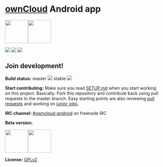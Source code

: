 # [ownCloud](https://owncloud.org) Android app

<a href="https://play.google.com/store/apps/details?id=com.owncloud.android"><img src="https://play.google.com/intl/en_us/badges/images/generic/en_badge_web_generic.png" height="75"></a><a href="https://f-droid.org/packages/com.owncloud.android/"><img src="https://f-droid.org/badge/get-it-on.png" height="75"></a>

[![](https://lh3.googleusercontent.com/dJv5wNQ-_pm8QR25lbcwrSAJ_8TPDlk4z9B5CADN40A9KWWoDmGuchK3rMkKthBBTw=h500)](https://play.google.com/store/apps/details?id=com.owncloud.android) [![](https://lh3.googleusercontent.com/v8I1GBePMpg-68TTTcal2LrNLHK1dmKWULxpNgZyGPu0LpXkbUWZooKiLrw331z9Q-c=h500)](https://play.google.com/store/apps/details?id=com.owncloud.android) [![](https://lh3.googleusercontent.com/NsSPoFha6hqyukQKAKSZWPNo_vt6gshMBlHjnlpowUCHO8-ZLjeslPh82nAttoA-Au8=h500)](https://play.google.com/store/apps/details?id=com.owncloud.android)

## Join development!

**Build status:** master ![](https://api.travis-ci.org/owncloud/android.svg?branch=master) stable ![](https://api.travis-ci.org/owncloud/android.svg?branch=stable)

**Start contributing:** Make sure you read [SETUP.md](https://github.com/owncloud/android/blob/master/SETUP.md) when you start working on this project. Basically: Fork this repository and contribute back using pull requests to the master branch.
Easy starting points are also reviewing [pull requests](https://github.com/owncloud/android/pulls) and working on [junior jobs](https://github.com/owncloud/android/issues?q=is%3Aopen+is%3Aissue+label%3A%22Junior+Job%22).

**IRC channel:** [#owncloud-android](https://webchat.freenode.net/?channels=owncloud-android) on freenode IRC

**Beta version:**

<a href="https://play.google.com/store/apps/details?id=com.owncloud.android.beta"><img src="https://play.google.com/intl/en_us/badges/images/generic/en_badge_web_generic.png" height="75"></a><a href="https://f-droid.org/packages/com.owncloud.android.beta/"><img src="https://f-droid.org/badge/get-it-on.png" height="75"></a>

**License:** [GPLv2](https://github.com/owncloud/android/blob/master/LICENSE.txt)

